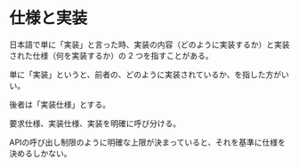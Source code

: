 # 仕様と実装

日本語で単に「実装」と言った時、実装の内容（どのように実装するか）と実装された仕様（何を実装するか）の 2 つを指すことがある。

単に「実装」というと、前者の、どのように実装されているか、を指した方がいい。

後者は「実装仕様」とする。

要求仕様、実装仕様、実装を明確に呼び分ける。

APIの呼び出し制限のように明確な上限が決まっていると、それを基準に仕様を決めるしかない。
